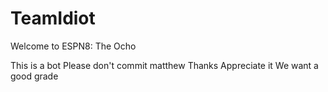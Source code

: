 # TeamIdiot
Welcome to ESPN8: The Ocho

This is a bot
Please don't commit matthew
Thanks
Appreciate it
We want a good grade
